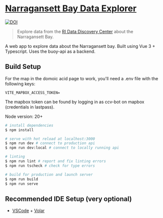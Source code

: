 # [Narragansett Bay Data Explorer](https://data-explorer.riddc.brown.edu)

[![DOI](https://zenodo.org/badge/271652303.svg)](https://zenodo.org/badge/latestdoi/271652303)

> Explore data from the [RI Data Discovery Center](https://riddc.brown.edu) about the Narragansett Bay.

A web app to explore data about the Narragansett bay.  Built using Vue 3 + Typescript.  Uses the buoy-api as a backend.

## Build Setup

For the map in the domoic acid page to work, you'll need a .env file with the following keys:
```
VITE_MAPBOX_ACCESS_TOKEN=
```
The mapbox token can be found by logging in as ccv-bot on mapbox (credentials in lastpass).

Node version: 20+

```bash
# install dependencies
$ npm install

# serve with hot reload at localhost:3000
$ npm run dev # connect to production api
$ npm run dev:local # connect to locally running api

# linting
$ npm run lint # report and fix linting errors
$ npm run tscheck # check for type errors

# build for production and launch server
$ npm run build
$ npm run serve
```

## Recommended IDE Setup (very optional)

- [VSCode](https://code.visualstudio.com/) + [Volar](https://marketplace.visualstudio.com/items?itemName=johnsoncodehk.volar)
